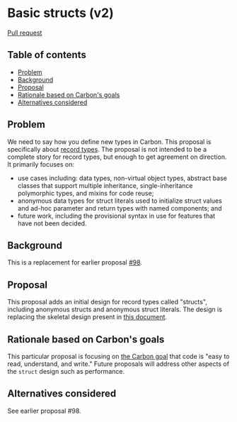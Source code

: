 # Basic structs (v2)

<!--
Part of the Carbon Language project, under the Apache License v2.0 with LLVM
Exceptions. See /LICENSE for license information.
SPDX-License-Identifier: Apache-2.0 WITH LLVM-exception
-->

[Pull request](https://github.com/carbon-language/carbon-lang/pull/561)

<!-- toc -->

## Table of contents

-   [Problem](#problem)
-   [Background](#background)
-   [Proposal](#proposal)
-   [Rationale based on Carbon's goals](#rationale-based-on-carbons-goals)
-   [Alternatives considered](#alternatives-considered)

<!-- tocstop -->

## Problem

We need to say how you define new types in Carbon. This proposal is specifically
about [record types](<https://en.wikipedia.org/wiki/Record_(computer_science)>).
The proposal is not intended to be a complete story for record types, but enough
to get agreement on direction. It primarily focuses on:

-   use cases including: data types, non-virtual object types, abstract base
    classes that support multiple inheritance, single-inheritance polymorphic
    types, and mixins for code reuse;
-   anonymous data types for struct literals used to initialize struct values
    and ad-hoc parameter and return types with named components; and
-   future work, including the provisional syntax in use for features that have
    not been decided.

## Background

This is a replacement for earlier proposal [#98](https://github.com/carbon-language/carbon-lang/pull/98).

## Proposal

This proposal adds an initial design for record types called "structs",
including anonymous structs and anonymous struct literals. The design is
replacing the skeletal design present in
[this document](/docs/design/structs.md).

## Rationale based on Carbon's goals

This particular proposal is focusing on
[the Carbon goal](/docs/project/goals.md#code-that-is-easy-to-read-understand-and-write)
that code is "easy to read, understand, and write." Future proposals will
address other aspects of the `struct` design such as performance.

## Alternatives considered

See earlier proposal #98.
